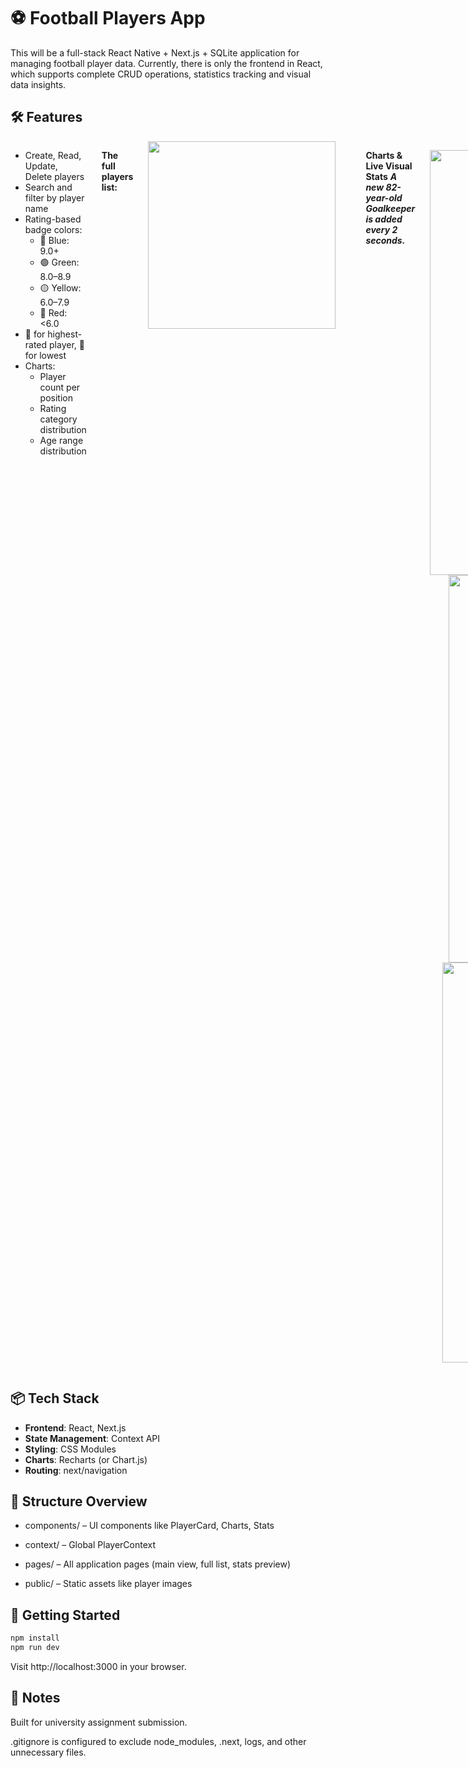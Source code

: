 # ⚽ Football Players App

This will be a full-stack React Native + Next.js + SQLite application for managing football player data. Currently, there is only the frontend in React, which supports complete CRUD operations, statistics tracking and visual data insights.

## 🛠 Features

<div style="display: flex; align-items: flex-start; gap: 24px;">

<div>

- Create, Read, Update, Delete players  
- Search and filter by player name  
- Rating-based badge colors:  
  - 🔵 Blue: 9.0+  
  - 🟢 Green: 8.0–8.9  
  - 🟡 Yellow: 6.0–7.9  
  - 🔴 Red: <6.0  
- 👑 for highest-rated player, 🤡 for lowest  
- Charts:  
  - Player count per position  
  - Rating category distribution  
  - Age range distribution   

</div>

  **The full players list:**

  <img src="https://github.com/user-attachments/assets/68ee7d02-8c6b-44ff-860c-1599aeb5fce1" width="300"/>

  <br><br><br>

  **Charts & Live Visual Stats**
  ***A new 82-year-old Goalkeeper is added every 2 seconds.***
<p align="center">
  <img src="https://github.com/user-attachments/assets/bef9dd9d-b9de-4845-bfc8-75d70af51d90" width="680"/>
  <br/>
  <img src="https://github.com/user-attachments/assets/1a64413b-6db8-4de9-bbff-87e2551c9421" width="620"/>
  <br/>
  <img src="https://github.com/user-attachments/assets/b2323f98-69e8-4ac6-a732-56f5f3d68f27" width="640"/>
</p>

</div>


## 📦 Tech Stack

- **Frontend**: React, Next.js
- **State Management**: Context API
- **Styling**: CSS Modules
- **Charts**: Recharts (or Chart.js)
- **Routing**: next/navigation

## 📁 Structure Overview

- components/ – UI components like PlayerCard, Charts, Stats

- context/ – Global PlayerContext

- pages/ – All application pages (main view, full list, stats preview)

- public/ – Static assets like player images

  
## 🚀 Getting Started

```bash
npm install
npm run dev
```

Visit http://localhost:3000 in your browser.

## 📝 Notes
Built for university assignment submission.

.gitignore is configured to exclude node_modules, .next, logs, and other unnecessary files.
